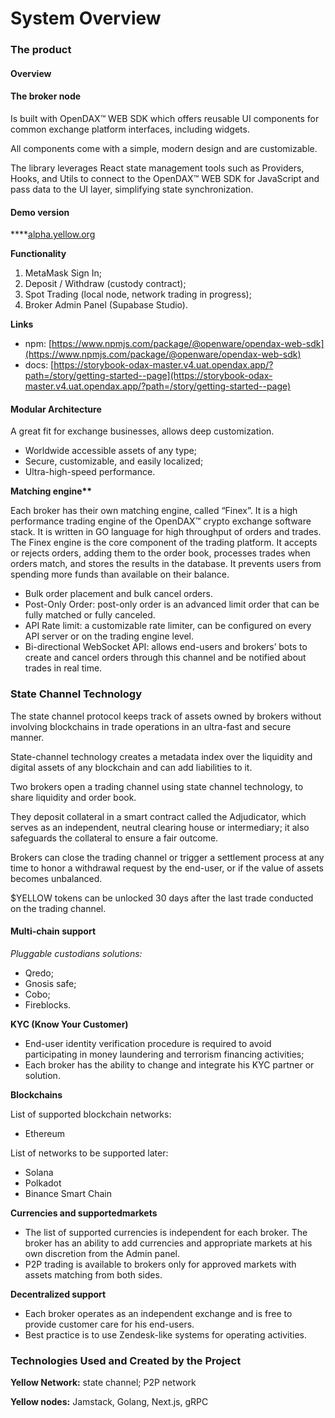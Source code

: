 # System Overview

### The product <a href="#_qrz16kmo4nrn" id="_qrz16kmo4nrn"></a>

#### Overview[​](https://www.yellow.org/docs/litepaper/product#overview) <a href="#_9lqr4nsnpms7" id="_9lqr4nsnpms7"></a>

#### **The broker node** <a href="#_88o83bna5dhs" id="_88o83bna5dhs"></a>

Is built with OpenDAX™ WEB SDK which offers reusable UI components for common exchange platform interfaces, including widgets.

All components come with a simple, modern design and are customizable.

The library leverages React state management tools such as Providers, Hooks, and Utils to connect to the OpenDAX™ WEB SDK for JavaScript and pass data to the UI layer, simplifying state synchronization.

#### **Demo version** <a href="#_thuljtxfvgkg" id="_thuljtxfvgkg"></a>

****[alpha.yellow.org](http://alpha.yellow.org)

**Functionality**

1. MetaMask Sign In;
2. Deposit / Withdraw (custody contract);
3. Spot Trading (local node, network trading in progress);
4. Broker Admin Panel (Supabase Studio).

**Links**

* npm: [https://www.npmjs.com/package/@openware/opendax-web-sdk](https://www.npmjs.com/package/@openware/opendax-web-sdk)
* docs: [https://storybook-odax-master.v4.uat.opendax.app/?path=/story/getting-started--page](https://storybook-odax-master.v4.uat.opendax.app/?path=/story/getting-started--page)

#### Modular Architecture&#x20;

A great fit for exchange businesses, allows deep customization.

* Worldwide accessible assets of any type;
* Secure, customizable, and easily localized;
* Ultra-high-speed performance.

**Matching engine\*\***[**​**](https://www.yellow.org/docs/litepaper/product#matching-engine)

Each broker has their own matching engine, called “Finex”. It is a high performance trading engine of the OpenDAX™ crypto exchange software stack. It is written in GO language for high throughput of orders and trades. The Finex engine is the core component of the trading platform. It accepts or rejects orders, adding them to the order book, processes trades when orders match, and stores the results in the database. It prevents users from spending more funds than available on their balance.

* Bulk order placement and bulk cancel orders.
* Post-Only Order: post-only order is an advanced limit order that can be fully matched or fully canceled.
* API Rate limit: a customizable rate limiter, can be configured on every API server or on the trading engine level.
* Bi-directional WebSocket API: allows end-users and brokers’ bots to create and cancel orders through this channel and be notified about trades in real time.

### State Channel Technology <a href="#_gxnel8rqtpbo" id="_gxnel8rqtpbo"></a>

The state channel protocol keeps track of assets owned by brokers without involving blockchains in trade operations in an ultra-fast and secure manner.

State-channel technology creates a metadata index over the liquidity and digital assets of any blockchain and can add liabilities to it.

Two brokers open a trading channel using state channel technology, to share liquidity and order book.

They deposit collateral in a smart contract called the Adjudicator, which serves as an independent, neutral clearing house or intermediary; it also safeguards the collateral to ensure a fair outcome.

Brokers can close the trading channel or trigger a settlement process at any time to honor a withdrawal request by the end-user, or if the value of assets becomes unbalanced.

$YELLOW tokens can be unlocked 30 days after the last trade conducted on the trading channel.

#### Multi-chain support <a href="#_o8p3zt8mxh94" id="_o8p3zt8mxh94"></a>

_Pluggable custodians solutions:_

* Qredo;
* Gnosis safe;
* Cobo;
* Fireblocks.

**KYC (Know Your Customer)**

* End-user identity verification procedure is required to avoid participating in money laundering and terrorism financing activities;
* Each broker has the ability to change and integrate his KYC partner or solution.

**Blockchains**[**​**](https://www.yellow.org/docs/litepaper/product#blockchains)

List of supported blockchain networks:

* Ethereum

List of networks to be supported later:

* Solana
* Polkadot
* Binance Smart Chain

**Currencies and supported**[**​**](https://www.yellow.org/docs/litepaper/product#currencies-and-markets-supported) **markets**

* The list of supported currencies is independent for each broker. The broker has an ability to add currencies and appropriate markets at his own discretion from the Admin panel.
* P2P trading is available to brokers only for approved markets with assets matching from both sides.

**Decentralized support**[**​**](https://www.yellow.org/docs/litepaper/product#decentralized-support)

* Each broker operates as an independent exchange and is free to provide customer care for his end-users.
* Best practice is to use Zendesk-like systems for operating activities.

### **Technologies Used and Created by the Project** <a href="#_5c6uz4n9qot6" id="_5c6uz4n9qot6"></a>

**Yellow Network:** state channel; P2P network

**Yellow nodes:** Jamstack, Golang, Next.js, gRPC
